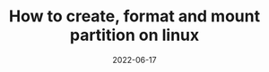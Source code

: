 ---
layout: post
date: 2022-06-17
categories: [linux]
tags: [server,linux,vm,virtual machines,debian]
title:  "How to create, format and mount partition on linux"
---